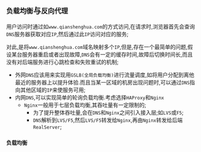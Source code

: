 ## `负载均衡`与`反向代理`

用户访问时通过如`www.qianshenghua.com`的方式访问,在请求时,浏览器首先会查询`DNS`服务器获取对应`IP`,然后通过此`IP`访问对应的服务;

对此,是将`www.qianshenghua.com`域名映射多个`IP`,但是,存在一个最简单的问题,假设某台服务器重启或者出现故障,`DNS`会有一定的缓存时间,故障后切换时间长,而且没有对后端服务进行心跳检查和失败重试的机制;

+ 外网`DNS`应该用来实现用`GSLB(全局负载均衡)`进行流量调度,如将用户分配到离他最近的服务器上以提升体验.而且当某一区域的机房出现问题时,可以通过`DNS`指向其他区域的`IP`来使服务可用;
+ 内网`DNS`,可以实现简单的轮询负载均衡.考虑选择`HAProxy`和`Nginx`
  + `Nginx`一般用于七层负载均衡,其吞吐量有一定限制的;
    + 为了提升整体吞吐量,会在`DNS`和`Nginx`之间引入接入层;如`LVS`或`F5`;
    + `DNS`解析到`LVS/F5`,然后`LVS/F5`转发给`Nginx`,再由`Nginx`转发给后端`RealServer`;


### `负载均衡`


